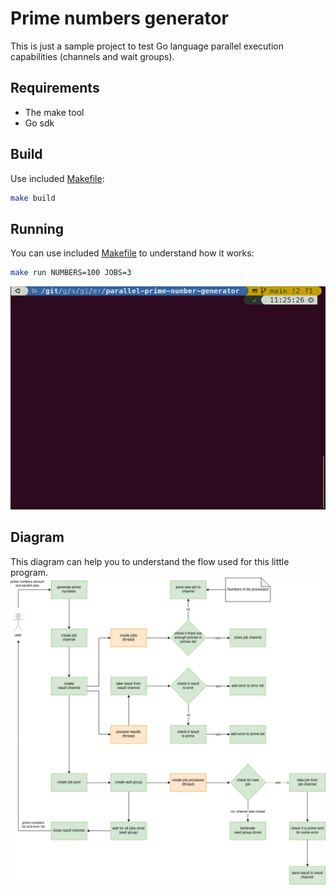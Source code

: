 # Prime numbers generator

This is just a sample project to test Go language parallel execution capabilities (channels and wait groups).

## Requirements
- The make tool
- Go sdk

## Build

Use included [Makefile]:
```sh
make build
```

## Running

You can use included [Makefile] to understand how it works:

```sh
make run NUMBERS=100 JOBS=3
```

![demo](docs/demo.gif?raw=true "Demo")

## Diagram
This diagram can help you to understand the flow used for this little program.
![diagram](docs/go-parallel-execution-flux.png?raw=true "Diagram")

[Makefile]: Makefile "Makefile"